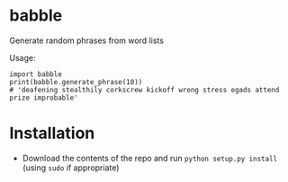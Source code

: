 # babble
Generate random phrases from word lists

Usage:

    import babble
    print(babble.generate_phrase(10))
    # 'deafening stealthily corkscrew kickoff wrong stress egads attend prize improbable'


Installation
============
- Download the contents of the repo and run `python setup.py install` (using `sudo` if appropriate)
